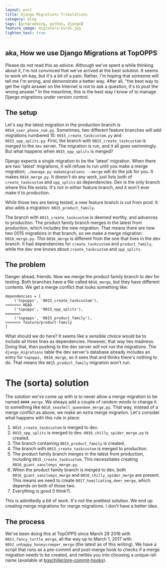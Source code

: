 ```yaml
---
layout: post
title: Django Migrations Tribulations
category: blog
tags: [programming, python, django]
feature_image: migratory-birds.jpg
lighten_text: true
---
```


## aka, How we use Django Migrations at TopOPPS

Please do not read this as advice. Although we've spent a while thinking about it, I'm not convinced that we've arrived at the best solution. It seems to work oh-kay, but it's a bit of a pain. Rather, I'm hoping that someone will tell me I'm wrong, and demonstrate a better way. After all, "the best way to get the right answer on the Internet is not to ask a question, it's to post the wrong answer." In the meantime, this is the best way I know of to manage Django migrations under version control.

## The setup

Let's say the latest migration in the production branch is `0014_user_phone_num.py`. Sometimes, two different feature branches will add migrations numbered 15: `0015_create_taskcustom.py` and `0015_opp_splits.py`. First, the branch with `0015_create_taskcustom` is merged to the `dev` server. The migration is run, and it all goes swimmingly. But what happens when `0015_opp_splits` is merged?

Django expects a single migration to be the 'latest' migration. When there are two 'latest' migrations, it will refuse to run until you make a merge migration; `./manage.py makemigrations --merge` will do the job for you. It makes `0016_merge.py`. It doesn't do any work, just lists both of `create_taskcustom` and `opp_splits` as dependencies. Dev is the only branch where this file exists. It's not in either feature branch, and it won't ever make it to production.

While those two are being tested, a new feature branch is cut from prod. It also adds a migration: `0015_product_family`.

The branch with `0015_create_taskcustom` is deemed worthy, and advances to production. The product family branch merges in the latest from production, which includes the new migration. That means there are now two 0015 migrations in that branch, so we make a merge migration: `0016_merge.py`. *This* `0016_merge` is different from the one that lives in the dev branch. It had dependencies for `create_taskcustom` and `product_family`, while the dev one knows about `create_taskcustom` and `opp_splits`.

## The problem

Danger ahead, friends. Now we merge the product family branch to dev for testing. Both branches have a file called `0016_merge`, but they have different contents. We get a merge conflict that looks something like:

```
dependencies = [
    ('topopps', '0015_create_taskcustom'),
<<<<<<< HEAD
    ('topopps', '0015_opp_splits'),
=======
    ('topopps', '0015_product_family'),
>>>>>>> feature/product-family
]
```

What should we do here? It seems like a sensible choice would be to include all three lines as dependencies. However, that way lies madness. Doing that, then pushing to the dev server *will not* run the migrations. The `django_migrations` table the dev server's database already includes an entry for `topopps, 0016_merge`, so it sees that and thinks there's nothing to do. That means the `0015_product_family` migration won't run.

# The (sorta) solution

The solution we've come up with is to never allow a merge migration to be named `####_merge`. We always add a couple of random words to change it to something like `0018_seashell_queenbee_merge.py`. That way, instead of a merge conflict as above, we make an extra merge migration. Let's consider what happens with this rule in place:

1. `0015_create_taskcustom` is merged to dev.
2. `0015_opp_splits` is merged to dev. `0016_chilly_spider_merge.py` is created.
3. The branch containing `0015_product_family` is created.
4. The branch with `0015_create_taskcustom` is merged to production.
5. The product family branch merges in the latest from production, including `0015_create_taskcustom`. This necessitates creating `0016_giant_xanclomys_merge.py`.
6. When the product family branch is merged to dev, both `0016_giant_xanclomys_merge` and `0016_chilly_spider_merge` are present. This means we need to create `0017_humiliating_deer_merge`, which depends on both of those two.
7. Everything is good (I think?).

This is admittedly a bit of work. It's not the prettiest solution. We end up creating merge migrations for merge migrations. I don't have a better idea.

## The process

We've been doing this at TopOPPS since March 29 2016 with `0011_fancy_turtle_merge`, all the way up to  March 1, 2017 with `0052_unhappy_honeycreeper_merge` (the latest as of this writing). We have a script that runs as a pre-commit and post-merge hook to checks if a merge migration needs to be created, and nettles you into choosing a unique-ish name (available at [bgschiller/pre-commit-hooks](https://github.com/bgschiller/pre-commit-hooks/blob/master/pre_commit_hooks/django_migration_merge.py)).
